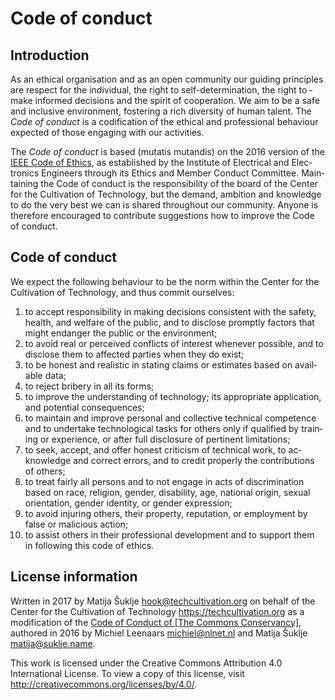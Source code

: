 # Code of conduct


## Introduction

As an ethical or­gan­i­sa­tion and as an open com­mu­ni­ty our guid­ing prin­ci­ples are respect for the in­di­vid­u­al, the right to self­-de­ter­mi­na­tion, the right to ­make informed de­ci­sions and the spir­it of co­op­er­a­tion. We aim to be a safe and in­clu­sive en­vi­ron­men­t, fos­ter­ing a rich di­ver­si­ty of hu­man tal­en­t. The _Code of con­duct_ is a cod­i­fi­ca­tion of the eth­i­cal and pro­fes­sion­al be­hav­iour ex­pect­ed of those en­gag­ing with our ac­tiv­i­ties.

The _Code of con­duct_ is based (mu­tatis mu­tan­dis) on the 2016 ver­sion of the [IEEE Code of Ethics][coc_ieee], as es­tab­lished by the In­sti­tute of Elec­tri­cal and ­Elec­tron­ics En­gi­neers through its Ethics and Mem­ber Con­duct Com­mit­tee. ­Main­tain­ing the Code of con­duct is the re­spon­si­bil­i­ty of the board of the Center for the Cultivation of Technology, but the de­mand, am­bi­tion and knowl­edge to do the very best we can is shared through­out our com­mu­ni­ty. Any­one is there­fore en­cour­aged ­to con­trib­ute sugges­tions how to im­prove the Code of con­duc­t.


## Code of conduct

We ex­pect the fol­low­ing be­hav­iour to be the norm with­in the Center for the Cultivation of Technology, and thus com­mit our­selves:

1. to ac­cept re­spon­si­bil­i­ty in mak­ing de­ci­sions con­sis­tent with the safe­ty, health, and wel­fare of the pub­lic, and to dis­close prompt­ly fac­tors that might en­dan­ger the pub­lic or the en­vi­ron­men­t;
1. to avoid re­al or per­ceived con­flicts of in­ter­est when­ev­er pos­si­ble, and to dis­close them to af­fect­ed par­ties when they do ex­ist;
1. to be hon­est and re­al­is­tic in stat­ing claims or es­ti­mates based on avail­able ­data;
1. to re­ject bribery in all its form­s;
1. to im­prove the un­der­stand­ing of tech­nol­o­gy; its ap­pro­pri­ate ap­pli­ca­tion, and po­ten­tial con­se­quences;
1. to main­tain and im­prove per­son­al and col­lec­tive tech­ni­cal com­pe­tence and to un­der­take tech­no­log­i­cal tasks for oth­ers on­ly if qual­i­fied by train­ing or ­ex­pe­ri­ence, or af­ter full dis­clo­sure of per­ti­nent lim­i­ta­tion­s;
1. to seek, ac­cep­t, and of­fer hon­est crit­i­cism of tech­ni­cal work, to ac­knowl­edge and cor­rect er­rors, and to cred­it prop­er­ly the con­tri­bu­tions of other­s;
1. to treat fair­ly all per­sons and to not en­gage in acts of dis­crim­i­na­tion based on race, re­li­gion, gen­der, dis­abil­i­ty, age, na­tion­al orig­in, sex­u­al ori­en­ta­tion, gen­der iden­ti­ty, or gen­der ex­pres­sion;
1. to avoid in­jur­ing oth­er­s, their prop­er­ty, rep­u­ta­tion, or em­ploy­ment by false or ma­li­cious ac­tion;
1. to as­sist oth­ers in their pro­fes­sion­al de­vel­op­ment and to sup­port them in­ ­fol­low­ing this code of ethic­s.


## License information

Written in 2017 by Matija Šuklje <hook@techcultivation.org> on behalf of the Center for the Cultivation of Technology <https://techcultivation.org> as a modification of the [Code of Conduct of \[The Commons Conservancy\]][coc_tcc], authored in 2016 by Michiel Leenaars <michiel@nlnet.nl> and Matija Šuklje <matija@suklje.name>.

This work is licensed under the Creative Commons Attribution 4.0 International License. To view a copy of this license, visit <http://creativecommons.org/licenses/by/4.0/>.

[coc_tcc]: http://dracc.commonsconservancy.org/0015/
[coc_ieee]: http://www.ieee.org/about/corporate/governance/p7-8.html
